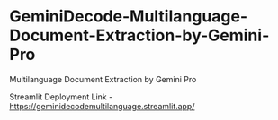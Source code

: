 # GeminiDecode-Multilanguage-Document-Extraction-by-Gemini-Pro
Multilanguage Document Extraction by Gemini Pro

Streamlit Deployment Link - https://geminidecodemultilanguage.streamlit.app/

